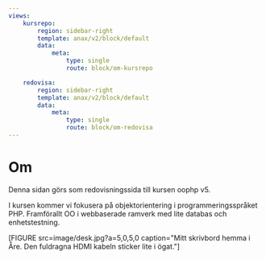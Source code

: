 ```yaml
---
views:
    kursrepo:
        region: sidebar-right
        template: anax/v2/block/default
        data:
            meta: 
                type: single
                route: block/om-kursrepo

    redovisa:
        region: sidebar-right
        template: anax/v2/block/default
        data:
            meta: 
                type: single
                route: block/om-redovisa
---
```

Om
=========================

Denna sidan görs som redovisningssida till kursen oophp v5.

I kursen kommer vi fokusera på objektorientering i programmeringsspråket PHP. Framförallt OO i webbaserade ramverk med lite databas och enhetstestning.

[FIGURE src=image/desk.jpg?a=5,0,5,0 caption="Mitt skrivbord hemma i Åre. Den fuldragna HDMI kabeln sticker lite i ögat."]
